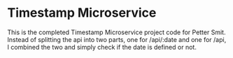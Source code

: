 # Timestamp Microservice

This is the completed Timestamp Microservice project code for Petter Smit.
Instead of splitting the api into two parts, one for /api/:date and one for /api, I combined the two and simply check if the date is defined or not.
